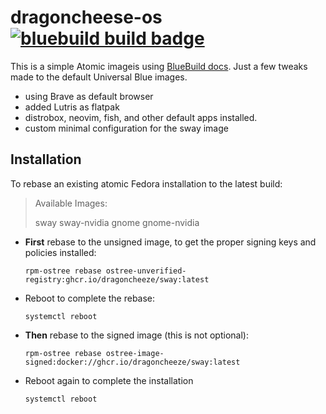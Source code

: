 # dragoncheese-os &nbsp; [![bluebuild build badge](https://github.com/dragoncheeze/dragoncheese-os/actions/workflows/build.yml/badge.svg)](https://github.com/dragoncheeze/dragoncheese-os/actions/workflows/build.yml)

This is a simple Atomic imageis using [BlueBuild docs](https://blue-build.org/how-to/setup/).
Just a few tweaks made to the default Universal Blue images.
 - using Brave as default browser
 - added Lutris as flatpak
 - distrobox, neovim, fish, and other default apps installed.
 - custom minimal configuration for the sway image


## Installation

To rebase an existing atomic Fedora installation to the latest build:

> Available Images:
>
> sway
> sway-nvidia
> gnome
> gnome-nvidia


- **First** rebase to the unsigned image, to get the proper signing keys and policies installed:
  ```
  rpm-ostree rebase ostree-unverified-registry:ghcr.io/dragoncheeze/sway:latest

  ```
- Reboot to complete the rebase:
  ```
  systemctl reboot
  ```
- **Then** rebase to the signed image (this is not optional):
  ```
  rpm-ostree rebase ostree-image-signed:docker://ghcr.io/dragoncheeze/sway:latest
  
- Reboot again to complete the installation
  
  ```
  systemctl reboot
  ```
